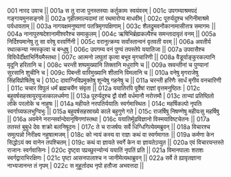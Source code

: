 001  	नारद उवाच ||
001a	स तु राजा पुनस्तस्याः कर्तुकामः स्वयंवरम् |
001c	उपगम्याश्रमपदं गङ्गायमुनसङ्गमे ||
002a	गृहीतमाल्यदामां तां रथमारोप्य माधवीम् |
002c	पूरुर्यदुश्च भगिनीमाश्रमे पर्यधावताम् ||
003a	नागयक्षमनुष्याणां पतत्रिमृगपक्षिणाम् |
003c	शैलद्रुमवनौकानामासीत्तत्र समागमः ||
004a	नानापुरुषदेशानामीश्वरैश्च समाकुलम् |
004c	ऋषिभिर्ब्रह्मकल्पैश्च समन्तादावृतं वनम् ||
005a	निर्दिश्यमानेषु तु सा वरेषु वरवर्णिनी |
005c	वरानुत्क्रम्य सर्वांस्तान्वनं वृतवती वरम् ||
006a	अवतीर्य रथात्कन्या नमस्कृत्वा च बन्धुषु |
006c	उपगम्य वनं पुण्यं तपस्तेपे ययातिजा ||
007a	उपवासैश्च विविधैर्दीक्षाभिर्नियमैस्तथा |
007c	आत्मनो लघुतां कृत्वा बभूव मृगचारिणी ||
008a	वैडूर्याङ्कुरकल्पानि मृदूनि हरितानि च |
008c	चरन्ती शष्पमुख्यानि तिक्तानि मधुराणि च ||
009a	स्रवन्तीनां च पुण्यानां सुरसानि शुचीनि च |
009c	पिबन्ती वारिमुख्यानि शीतानि विमलानि च ||
010a	वनेषु मृगराजेषु सिंहविप्रोषितेषु च |
010c	दावाग्निविप्रमुक्तेषु शून्येषु गहनेषु च ||
011a	चरन्ती हरिणैः सार्धं मृगीव वनचारिणी |
011c	चचार विपुलं धर्मं ब्रह्मचर्येण संवृता ||
012a	ययातिरपि पूर्वेषां राज्ञां वृत्तमनुष्ठितः |
012c	बहुवर्षसहस्रायुरयुजत्कालधर्मणा ||
013a	पूरुर्यदुश्च द्वौ वंशौ वर्धमानौ नरोत्तमौ |
013c	ताभ्यां प्रतिष्ठितो लोके परलोके च नाहुषः ||
014a	महीयते नरपतिर्ययातिः स्वर्गमास्थितः |
014c	महर्षिकल्पो नृपतिः स्वर्गाग्र्यफलभुग्विभुः ||
015a	बहुवर्षसहस्राख्ये काले बहुगुणे गते |
015c	राजर्षिषु निषण्णेषु महीयःसु महर्षिषु ||
016a	अवमेने नरान्सर्वान्देवानृषिगणांस्तथा |
016c	ययातिर्मूढविज्ञानो विस्मयाविष्टचेतनः ||
017a	ततस्तं बुबुधे देवः शक्रो बलनिषूदनः |
017c	ते च राजर्षयः सर्वे धिग्धिगित्येवमब्रुवन् ||
018a	विचारश्च समुत्पन्नो निरीक्ष्य नहुषात्मजम् |
018c	को न्वयं कस्य वा राज्ञः कथं वा स्वर्गमागतः ||
019a	कर्मणा केन सिद्धोऽयं क्व वानेन तपश्चितम् |
019c	कथं वा ज्ञायते स्वर्गे केन वा ज्ञायतेऽप्युत ||
020a	एवं विचारयन्तस्ते राजानः स्वर्गवासिनः |
020c	दृष्ट्वा पप्रच्छुरन्योन्यं ययातिं नृपतिं प्रति ||
021a	विमानपालाः शतशः स्वर्गद्वाराभिरक्षिणः |
021c	पृष्टा आसनपालाश्च न जानीमेत्यथाब्रुवन् ||
022a	सर्वे ते ह्यावृतज्ञाना नाभ्यजानन्त तं नृपम् |
022c	स मुहूर्तादथ नृपो हतौजा अभवत्तदा ||
